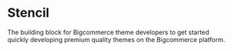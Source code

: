 # Stencil

The building block for Bigcommerce theme developers to get started quickly developing premium quality themes on the Bigcommerce platform.